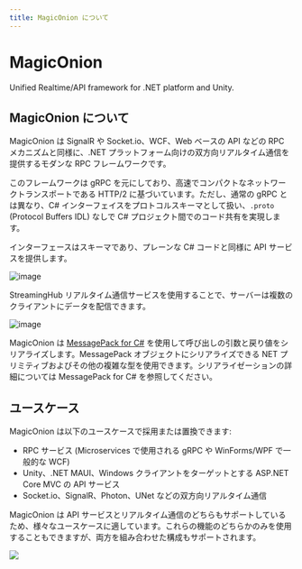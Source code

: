 ```yaml
---
title: MagicOnion について
---
```


# MagicOnion

Unified Realtime/API framework for .NET platform and Unity.

## MagicOnion について

MagicOnion は SignalR や Socket.io、WCF、Web ベースの API などの RPC メカニズムと同様に、.NET プラットフォーム向けの双方向リアルタイム通信を提供するモダンな RPC フレームワークです。

このフレームワークは gRPC を元にしており、高速でコンパクトなネットワークトランスポートである HTTP/2 に基づいています。ただし、通常の gRPC とは異なり、C# インターフェイスをプロトコルスキーマとして扱い、`.proto` (Protocol Buffers IDL) なしで C# プロジェクト間でのコード共有を実現します。

インターフェースはスキーマであり、プレーンな C# コードと同様に API サービスを提供します。

![image](https://user-images.githubusercontent.com/46207/50965239-c4fdb000-1514-11e9-8365-304c776ffd77.png)

StreamingHub リアルタイム通信サービスを使用することで、サーバーは複数のクライアントにデータを配信できます。

![image](https://user-images.githubusercontent.com/46207/50965825-7bae6000-1516-11e9-9501-dc91582f4d1b.png)

MagicOnion は [MessagePack for C#](https://github.com/neuecc/MessagePack-CSharp) を使用して呼び出しの引数と戻り値をシリアライズします。MessagePack オブジェクトにシリアライズできる NET プリミティブおよびその他の複雑な型を使用できます。シリアライゼーションの詳細については MessagePack for C# を参照してください。

## ユースケース

MagicOnion は以下のユースケースで採用または置換できます:

- RPC サービス (Microservices で使用される gRPC や WinForms/WPF で一般的な WCF)
- Unity、.NET MAUI、Windows クライアントをターゲットとする ASP.NET Core MVC の API サービス
- Socket.io、SignalR、Photon、UNet などの双方向リアルタイム通信

MagicOnion は API サービスとリアルタイム通信のどちらもサポートしているため、様々なユースケースに適しています。これらの機能のどちらかのみを使用することもできますが、両方を組み合わせた構成もサポートされます。

![](/img/docs/fig-usecase.png)
